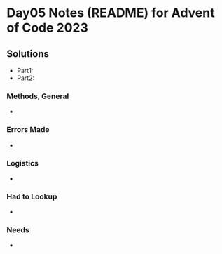 # Day05 Notes (README) for Advent of Code 2023

## Solutions
- Part1:
- Part2:

### Methods, General
-

### Errors Made
-

### Logistics
-

### Had to Lookup
-

### Needs
-

